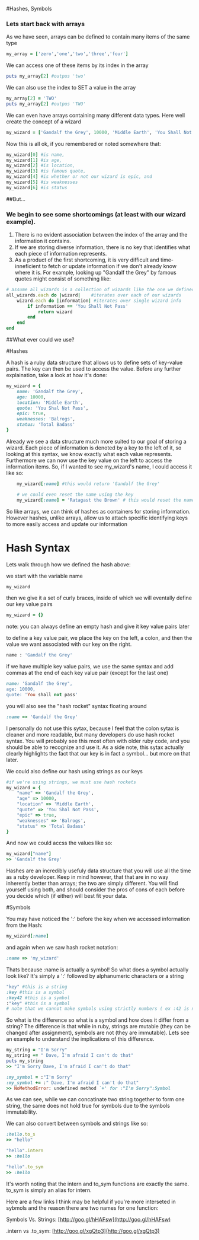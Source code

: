 #Hashes, Symbols

### Lets start back with arrays

As we have seen, arrays can be defined to contain
	many items of the same type

```ruby 
my_array = ['zero','one','two','three','four']
```


We can access one of these items by its index in the array

```ruby 
puts my_array[2] #outpus 'two' 
```


We can also use the index to SET a value in the array

```ruby 
my_array[2] = 'TWO'
puts my_array[2] #outpus 'TWO'
```


We can even have arrays containing many different
  data types. Here well create the concept of a wizard

```ruby
my_wizard = ['Gandalf the Grey', 10000, 'Middle Earth', 'You Shall Not Pass', true, 'Balrogs', 'Total Badass']
```


Now this is all ok, if you remembered or noted somewhere that:
```ruby
my_wizard[0] #is name,
my_wizard[1] #is age,
my_wizard[2] #is location,
my_wizard[3] #is famous quote,
my_wizard[4] #is whether or not our wizard is epic, and
my_wizard[5] #is weaknesses
my_wizard[6] #is status
```

##But...
### We begin to see some shortcomings (at least with our wizard example). 

1. There is no evident association between the index of the array and the information it contains.
2. If we are storing diverse information, there is no key that identifies what each piece of information represents.
3. As a product of the first shortcoming, it is very difficult and time-inneficient to fetch or update information if we don't already know where it is. For example, looking up "Gandalf the Grey" by famous quotes might consist of something like:

```ruby
# assume all_wizards is a collection of wizards like the one we defined above
all_wizards.each do |wizard|	#iterates over each of our wizards
	wizard.each do |information| #iterates over single wizard info
		if information == 'You Shall Not Pass'
			return wizard
		end
	end
end
```

##What ever could we use?

#Hashes

A hash is a ruby data structure that allows us to define sets of key-value pairs. The key can then be used to access the value. Before any further explaination, take a look at how it's done:

```ruby
my_wizard = {
    name: 'Gandalf the Grey',
    age: 10000,
    location: 'Middle Earth',
    quote: 'You Shal Not Pass',
    epic: true,
    weaknesses: 'Balrogs',
    status: 'Total Badass'
}
```

Already we see a data structure much more suited to our goal of storing a wizard. Each piece of information is denoted by a key to the left of it, so looking at this syntax, we know exactly what each value represents. Furthermore we can now use the key value on the left to access the information items. So, if I wanted to see my_wizard's name, I could access it like so:


```ruby
    my_wizard[:name] #this would return 'Gandalf the Grey'

    # we could even reset the name using the key
    my_wizard[:name] = 'Ratagast the Brown' # this would reset the name of the wizard
```

So like arrays, we can think of hashes as containers for storing information. However hashes, unlike arrays, allow us to attach specific identifying keys to more easily access and update our information

# Hash Syntax

Lets walk through how we defined the hash above:

we start with the variable name

```ruby
my_wizard
```

then we give it a set of curly braces, inside of which we will eventally define our key value pairs

```ruby
my_wizard = {}
```
note: you can always define an empty hash and give it key value pairs later
    
to define a key value pair, we place the key on the left, a colon, and then the value we want associated with our key on the right.

```ruby
name : 'Gandalf the Grey'
```

if we have multiple key value pairs, we use the same syntax and add commas at the end of each key value pair (except for the last one)

```ruby
name: 'Gandalf the Grey",
age: 10000,
quote: 'You shall not pass'
```

you will also see the "hash rocket" syntax floating around

```ruby
:name => 'Gandalf the Grey'
```

I personally do not use this sytax, because I feel that the colon sytax is cleaner and more readable, but many developers
do use hash rocket syntax. You will probably see this most often with older ruby code, and you should be able to recognize and use it. As a side note, this sytax actually clearly highlights the fact that our key is in fact a symbol… but more on that later.

We could also define our hash using strings as our keys

```ruby
#if we're using strings, we must use hash rockets
my_wizard = {
    "name" => 'Gandalf the Grey',
    "age" => 10000,
    "location" => 'Middle Earth',
    "quote" => 'You Shal Not Pass',
    "epic" => true,
    "weaknesses" => 'Balrogs',
    "status" => 'Total Badass'
}

```
And now we could accss the values like so:

```ruby
my_wizard["name"]
>> 'Gandalf the Grey'
```

Hashes are an incredibly usefuly data structure that you will use all the time as a ruby developer. Keep in mind however, that that are in no way inherently better than arrays; the two are simply different. You will find yourself using both, and should consider the pros of cons of each before you decide which (if either) will best fit your data.

#Symbols


You may have noticed the ':' before the key when we accessed information from the Hash:

```ruby
my_wizard[:name]
``` 

and again when we saw hash rocket notation:
```ruby
:name => 'my_wizard'
```
Thats because :name is actually a symbol! So what does a symbol actually look like? It's simply a ':' followed by alphanumeric characters or a string

```ruby
"key" #this is a string
:key #this is a symbol
:key42 #this is a symbol
:"key" #this is a symbol
# note that we cannot make symbols using strictly numbers ( ex :42 is not a valid symbol )
```

So what is the difference so what is a symbol and how does it differ from a string? The difference is that while in ruby, strings are mutable (they can be changed after assignment), symbols are not (they are immutable). Lets see an example to understand the implications of this difference.

```ruby
my_string = "I'm Sorry"
my_string += " Dave, I'm afraid I can't do that"
puts my_string 
>> "I'm Sorry Dave, I'm afraid I can't do that"

:my_symbol = :"I'm Sorry"
:my_symbol += :" Dave, I'm afraid I can't do that"
>> NoMethodError: undefined method `+' for :"I'm Sorry":Symbol
```
As we can see, while we can concatinate two string together to form one string, the same does not hold true for symbols due to the symbols immutability.

We can also convert between symbols and strings like so:

```ruby
:hello.to_s
>> "hello"

"hello".intern
>> :hello

"hello".to_sym
>> :hello
```

It's worth noting that the intern and to_sym functions are exactly the same. to_sym is simply an alias for intern.

Here are a few links I think may be helpful if you're more interseted in sybmols and the reason there are two names for one function:


Symbols Vs. Strings: [http://goo.gl/hHAFsw](http://goo.gl/hHAFsw)

.intern vs .to_sym: [http://goo.gl/xgQtp3](http://goo.gl/xgQtp3)